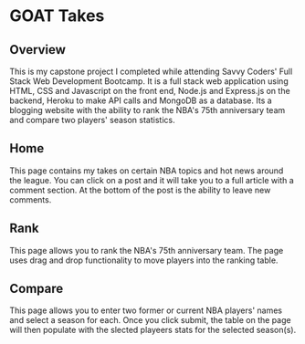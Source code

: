 # GOAT Takes

## Overview

This is my capstone project I completed while attending Savvy Coders' Full Stack Web Development Bootcamp. It is a full stack web application using HTML, CSS and Javascript on the front end, Node.js and Express.js on the backend, Heroku to make API calls and MongoDB as a database. Its a blogging website with the ability to rank the NBA's 75th anniversary team and compare two players' season statistics. 

## Home

This page contains my takes on certain NBA topics and hot news around the league. You can click on a post and it will take you to a full article with a comment section. At the bottom of the post is the ability to leave new comments.

## Rank

This page allows you to rank the NBA's 75th anniversary team. The page uses drag and drop functionality to move players into the ranking table. 

## Compare

This page allows you to enter two former or current NBA players' names and select a season for each. Once you click submit, the table on the page will then populate with the slected playeers stats for the selected season(s). 


